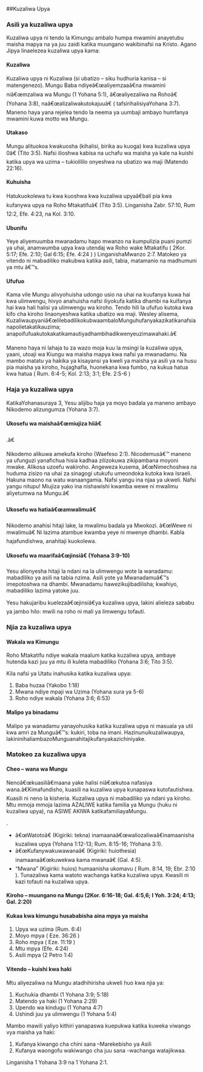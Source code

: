 ﻿##Kuzaliwa Upya

### Asili ya kuzaliwa upya

Kuzaliwa upya ni tendo la Kimungu ambalo humpa mwamini anayetubu maisha mapya na ya juu zaidi katika muungano wakibinafsi na Kristo. Agano Jipya linaelezea kuzaliwa upya kama:

#### Kuzaliwa


Kuzaliwa upya ni Kuzaliwa (si ubatizo – siku hudhuria kanisa – si matengenezo). Mungu Baba ndiyeâ€œaliyemzaaâ€na mwamini niâ€œmzaliwa wa Mungu (1 Yohana 5:1), â€œaliyezaliwa na Rohoâ€ (Yohana 3:8), naâ€œalizaliwakutokajuuâ€ ( tafsirihalisiyaYohana 3:7). Maneno haya yana rejelea tendo la neema ya uumbaji ambayo humfanya mwamini kuwa motto wa Mungu.

#### Utakaso

Mungu alituokoa kwakuosha (kihalisi, birika au kuoga) kwa kuzaliwa upya 0â€ (Tito 3:5). Nafsi ilioshwa kabisa na uchafu wa maisha ya kale na kuishi katika upya wa uzima – tukiolililo onyeshwa na ubatizo wa maji (Matendo 22:16).

#### Kuhuisha

Hatukuokolewa tu kwa kuoshwa kwa kuzaliwa upyaâ€bali pia kwa kufanywa upya na Roho Mtakatifuâ€ (Tito 3:5). Linganisha Zabr. 57:10, Rum 12:2, Efe. 4:23, na Kol. 3:10.

#### Ubunifu

Yeye aliyemuumba mwanadamu hapo mwanzo na kumpulizia puani pumzi ya uhai, anamwumba upya kwa utendaj wa Roho wake Mtakatifu ( 2Kor. 5:17; Efe. 2:10; Gal 6:15; Efe. 4:24 ) ) LinganishaMwanzo 2:7. Matokeo ya vitendo ni mabadiliko makubwa katika asili, tabia, matamanio na madhumuni ya mtu â€™s.
 
#### Ufufuo

Kama vile Mungu alivyohuisha udongo usio na uhai na kuufanya kuwa hai kwa ulimwengu, hivyo anahuisha nafsi iliyokufa katika dhambi na kuifanya hai kwa hali halisi ya ulimwengu wa kiroho. Tendo hili la ufufuo kutoka kwa kifo cha kiroho linaonyeshwa katika ubatizo wa maji. Wesley alisema, Kuzaliwaupyaniâ€œlilebadilikokubwaambaloMunguhufanyakazikatikanafsianapoiletakatikauzima; anapoifufuakutokakatikamautiyadhambihadikwenyeuzimawahaki.â€


Maneno haya ni lahaja tu za wazo moja kuu la msingi la kuzaliwa upya, yaani, utoaji wa Kiungu wa maisha mapya kwa nafsi ya mwanadamu. Na mambo matatu ya hakika ya kisayansi ya kweli ya maisha ya asili ya na husu pia maisha ya kiroho, hujaghafla, huonekana kwa fumbo, na kukua hatua kwa hatua ( Rum. 6:4-5; Kol. 2:13; 3:1; Efe. 2:5-6 )

### Haja ya kuzaliwa upya

KatikaYohanasuraya 3, Yesu alijibu haja ya moyo badala ya maneno ambayo Nikodemo alizungumza (Yohana 3:7).

#### Ukosefu wa maishaâ€œmiujiza hiiâ€

.â€

Nikodemo alikuwa amekufa kiroho (Waefeso 2:1). Nicodemusâ€™ maneno ya ufunguzi yanafichua hisia kadhaa zilizokuwa zikipambana moyoni mwake. Alikosa uzoefu wakiroho. Angeweza kusema, â€œNimechoshwa na huduma zisizo na uhai za sinagogi utukufu umeondoka kutoka kwa Israeli. Hakuna maono na watu wanaangamia. Nafsi yangu ina njaa ya ukweli. Nafsi yangu nitupu! Miujiza yako ina nishawishi kwamba wewe ni mwalimu aliyetumwa na Mungu.â€

#### Ukosefu wa hatiaâ€œamwalimuâ€

Nikodemo anahisi hitaji lake, la mwalimu badala ya Mwokozi. â€œWewe ni mwalimuâ€ Ni lazima atambue kwamba yeye ni mwenye dhambi. Kabla hajafundishwa, anahitaji kuokolewa.

#### Ukosefu wa maarifaâ€œjinsiâ€ (Yohana 3:9-10)

Yesu alionyesha hitaji la ndani na la ulimwengu wote la wanadamu: mabadiliko ya asili na tabia  nzima. Asili yote ya Mwanadamuâ€™s imepotoshwa na dhambi. Mwanadamu hawezikujibadilisha; kwahiyo, mabadiliko lazima yatoke juu.

Yesu hakujaribu kuelezaâ€œjinsiâ€ya kuzaliwa upya, lakini alieleza sababu ya jambo hilo: mwili na roho ni mali ya limwengu tofauti.

### Njia za kuzaliwa upya

#### Wakala wa Kimungu

Roho Mtakatifu ndiye wakala maalum katika kuzaliwa upya, ambaye hutenda kazi juu ya mtu ili kuleta mabadiliko (Yohana 3:6; Tito 3:5).

Kila nafsi ya Utatu inahusika katika kuzaliwa upya:

1. Baba huzaa (Yakobo 1:18)
2. Mwana ndiye mpaji wa Uzima (Yohana sura ya 5-6)
3. Roho ndiye wakala (Yohana 3:6; 6:53)

#### Malipo ya binadamu


Malipo ya wanadamu yanayohusika katika kuzaliwa upya ni masuala ya utii kwa amri za Munguâ€™s: kukiri, toba na imani. Hazinunuikuzaliwaupya, lakininihaliambazoMunguanahitajikufanyakazichiniyake.

### Matokeo za kuzaliwa upya

#### Cheo – wana wa Mungu

Nenoâ€œkuasiliâ€maana yake halisi niâ€œkutoa nafasiya wana.â€Kimafundisho, kuasili na kuzaliwa upya kunapaswa kutofautishwa. Kuasili ni neno la kisheria. Kuzaliwa upya ni mabadiliko ya ndani ya kiroho. Mtu mmoja mmoja lazima AZALIWE katika familia ya Mungu (huku ni kuzaliwa upya), na ASIWE AKIWA katikafamiliayaMungu.

.

* â€œWatotoâ€ (Kigiriki: tekna) inamaanaâ€œwaliozaliwaâ€inamaanisha kuzaliwa upya (Yohana 1:12-13; Rum. 8:15-16; 1Yohana 3:1).
* â€œKufanywakuwawanaâ€ (Kigiriki: huiothesia) inamaanaâ€œkuwekwa kama mwanaâ€ (Gal. 4:5).
* “Mwana” (Kigiriki: huios) humaanisha ukomavu ( Rum. 8:14, 19; Ebr. 2:10 ). Tunazaliwa kama watoto wachanga katika kuzaliwa upya. Kwasili ni kazi tofauti na kuzaliwa upya.

#### Kiroho – muungano na Mungu (2Kor. 6:16-18; Gal. 4:5,6; I Yoh. 3:24; 4:13; Gal. 2:20)

#### Kukaa kwa kimungu husababisha aina mpya ya maisha

1. Upya wa uzima (Rum. 6:4)
2. Moyo mpya ( Eze. 36:26 )
3. Roho mpya ( Eze. 11:19 )
4. Mtu mpya (Efe. 4:24)
5. Asili mpya (2 Petro 1:4)

#### Vitendo – kuishi kwa haki

Mtu aliyezaliwa na Mungu atadhihirisha ukweli huo kwa njia ya:

1. Kuchukia dhambi (1 Yohana 3:9; 5:18)
2. Matendo ya haki (1 Yohana 2:29)
3. Upendo wa kindugu (1 Yohana 4:7)
4. Ushindi juu ya  ulimwengu (1 Yohana 5:4)

Mambo mawili yaliyo kithiri yanapaswa kuepukwa katika kuweka viwango vya maisha ya haki:

1. Kufanya kiwango cha chini sana –Marekebisho ya Asili
2. Kufanya waongofu wakiwango cha juu sana -wachanga
watajikwaa.

Linganisha 1 Yohana 3:9 na 1 Yohana 2:1.








